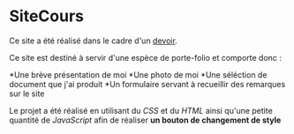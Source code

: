 # SiteCours

Ce site a été réalisé dans le cadre d'un [devoir](http://www.mickael-martin-nevot.com/univ-amu/iut/dut-informatique/conception-de-documents-et-d-interfaces-numeriques/?s18-projet.pdf).

Ce site est destiné à servir d'une espèce de porte-folio et comporte donc :

*Une brève présentation de moi
*Une photo de moi
*Une séléction de document que j'ai produit
*Un formulaire servant à recueillir des remarques sur le site

Le projet a été réalisé en utilisant du *CSS* et du *HTML* ainsi qu'une petite quantité de *JavaScript* afin de réaliser __un bouton de changement de style__
